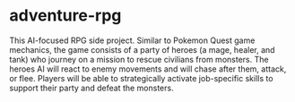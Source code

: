 # adventure-rpg

This AI-focused RPG side project. Similar to Pokemon Quest game mechanics, the game consists of a party of heroes (a mage, healer, and tank) who journey on a mission to rescue civilians from monsters. The heroes AI will react to enemy movements and will chase after them, attack, or flee. Players will be able to strategically activate job-specific skills to support their party and defeat the monsters.
